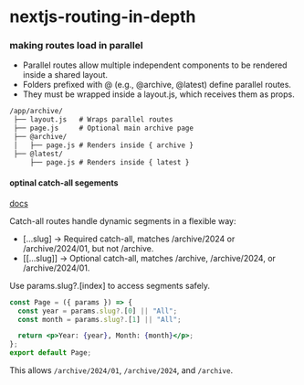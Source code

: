 # nextjs-routing-in-depth


### making routes load in parallel

* Parallel routes allow multiple independent components to be rendered inside a shared layout.
* Folders prefixed with @ (e.g., @archive, @latest) define parallel routes.
* They must be wrapped inside a layout.js, which receives them as props.

```md
/app/archive/
 ├── layout.js   # Wraps parallel routes
 ├── page.js     # Optional main archive page
 ├── @archive/
 │   ├── page.js # Renders inside { archive }
 ├── @latest/
     ├── page.js # Renders inside { latest }
```

#### optinal catch-all segements
[docs](https://nextjs.org/docs/pages/building-your-application/routing/dynamic-routes#optional-catch-all-segments)

Catch-all routes handle dynamic segments in a flexible way:

* [...slug] → Required catch-all, matches /archive/2024 or /archive/2024/01, but not /archive.
* [[...slug]] → Optional catch-all, matches /archive, /archive/2024, or /archive/2024/01.

Use params.slug?.[index] to access segments safely.

```jsx
const Page = ({ params }) => {
  const year = params.slug?.[0] || "All";
  const month = params.slug?.[1] || "All";

  return <p>Year: {year}, Month: {month}</p>;
};
export default Page;
```
This allows `/archive/2024/01`, `/archive/2024`, and `/archive`.